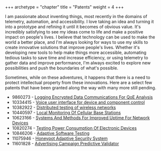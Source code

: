 +++
archetype = "chapter"
title = "Patents"
weight = 4
+++

I am passionate about inventing things, most recently in the domains of telemetry, automation, and accessibility. I love taking an idea and turning it into a prototype and refining it until it becomes of obvious value. It's incredibly satisfying to see my ideas come to life and make a positive impact on people's lives. I believe that technology can be used to make the world a better place, and I'm always looking for ways to use my skills to create innovative solutions that improve people's lives. Whether it's developing new tools to help make things more accessible, automating tedious tasks to save time and increase efficiency, or using telemetry to gather data and improve performance, I'm always excited to explore new possibilities and push the boundaries of what's possible.

Sometimes, while on these adventures, it happens that there is a need to protect intellectual property from these innovations. Here are a select few patents that have been granted along the way with many more still pending.

- 9860273 - [Logging Encrypted Data Communications For QoE Analysis](https://patents.justia.com/patent/9860273)
- 10334415 - [Voice user interface for device and component control ](https://patents.justia.com/patent/10334415)
- 10382922 - [Distributed testing of wireless networks](https://patents.justia.com/patent/10382922)
- 10440597 - [Local Monitoring Of Cellular Base Stations](https://patents.justia.com/patent/10440597)
- 10623166 - [Systems And Methods For Improved Uptime For Network Devices](https://patents.justia.com/patent/10623166)
- 10820274 - [Testing Power Consumption Of Electronic Devices](https://patents.justia.com/patent/10820274)
- 10846206 - [Adaptive Software Testing](https://patents.justia.com/patent/10846206)
- 11075946 - [Honeypot Adaptive Security System](https://patents.justia.com/patent/11075946)
- 11601828 - [Advertising Campaign Predictive Validator](https://patents.justia.com/patent/11601828)
